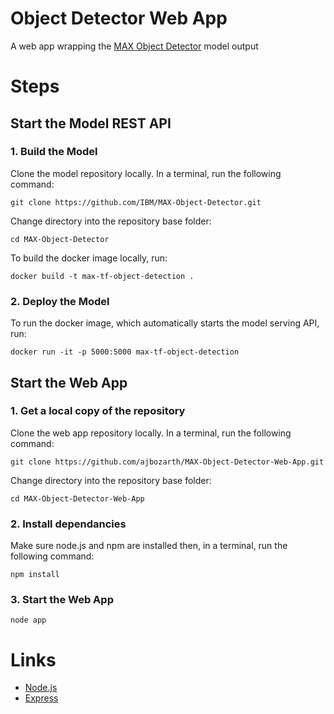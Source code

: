 # Object Detector Web App
A web app wrapping the [MAX Object Detector](https://github.com/IBM/MAX-Object-Detector) model output

# Steps

## Start the Model REST API

### 1. Build the Model

Clone the model repository locally. In a terminal, run the following command:

```
git clone https://github.com/IBM/MAX-Object-Detector.git
```

Change directory into the repository base folder:

```
cd MAX-Object-Detector
```

To build the docker image locally, run: 

```
docker build -t max-tf-object-detection .
```

### 2. Deploy the Model

To run the docker image, which automatically starts the model serving API, run:

```
docker run -it -p 5000:5000 max-tf-object-detection
```

## Start the Web App

### 1. Get a local copy of the repository

Clone the web app repository locally. In a terminal, run the following command:

```
git clone https://github.com/ajbozarth/MAX-Object-Detector-Web-App.git
```

Change directory into the repository base folder:

```
cd MAX-Object-Detector-Web-App
```

### 2. Install dependancies

Make sure node.js and npm are installed then, in a terminal, run the following command:

```
npm install
```

### 3. Start the Web App

```
node app
```

# Links
- [Node.js](https://nodejs.org/en/)
- [Express](https://expressjs.com)